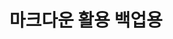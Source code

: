 ---
layout: list
title: 마크다운 활용 백업용
slug: 마크다운 활용 백업용
menu: true
order: 2
description: >
  마크다운 예제용으로 백업 된 hydejack의 참조문서들.
accent_color: rgb(38,139,210)
accent_image:
  background: rgb(32,32,32)
  overlay:    false
---